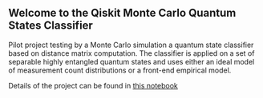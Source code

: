 ## Welcome to the Qiskit Monte Carlo Quantum States Classifier 

Pilot project testing by a Monte Carlo simulation a quantum state classifier based on distance matrix computation. The classifier is applied on a set of separable highly entangled quantum states and uses either an ideal model of measurement count distributions or a front-end empirical model.

Details of the project can be found in [this notebook](https://github.com/Monte-Carlo-quantum-state-classifier/blog-quantum-state-classifier/blob/gh-pages/1_project_description.ipynb)

